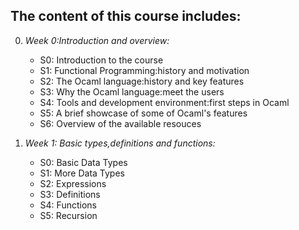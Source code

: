 ## The content of this course includes:  
0. _Week 0:Introduction and overview:_
    * S0: Introduction to the course
    * S1: Functional Programming:history and motivation
    * S2: The Ocaml language:history and key features
    * S3: Why the Ocaml language:meet the users
	* S4: Tools and development environment:first steps in Ocaml
	* S5: A brief showcase of some of Ocaml's features
	* S6: Overview of the available resouces
	
	
1. _Week 1: Basic types,definitions and functions:_	
    * S0: Basic Data Types
	* S1: More Data Types
	* S2: Expressions
	* S3: Definitions
	* S4: Functions
	* S5: Recursion